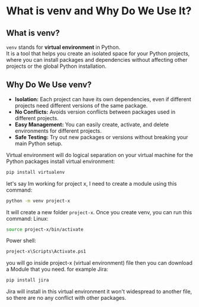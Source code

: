 # What is venv and Why Do We Use It?

## What is venv?
`venv` stands for **virtual environment** in Python.  
It is a tool that helps you create an isolated space for your Python projects, where you can install packages and dependencies without affecting other projects or the global Python installation.

## Why Do We Use venv?
- **Isolation:** Each project can have its own dependencies, even if different projects need different versions of the same package.
- **No Conflicts:** Avoids version conflicts between packages used in different projects.
- **Easy Management:** You can easily create, activate, and delete environments for different projects.
- **Safe Testing:** Try out new packages or versions without breaking your main Python setup.

Virtual environment will do logical separation on your virtual machine for the Python packages
install virtual environment:
```bash
pip install virtualenv
```

let's say Im working for project x, I need to create a module using this command:
```bash
python -m venv project-x 
```
It will create a new folder ``project-x``. Once you create venv, you can run this command:
Linux:
```bash
source project-x/bin/activate
```
Power shell:
```bash
project-x\Scripts\Activate.ps1
```
you will go inside project-x (virtual environment) file then you can download a Module that you need. for example Jira:
```bash
pip install jira 
```
Jira will install in this virtual environment it won't widespread to another file, so there are no any conflict with other packages.